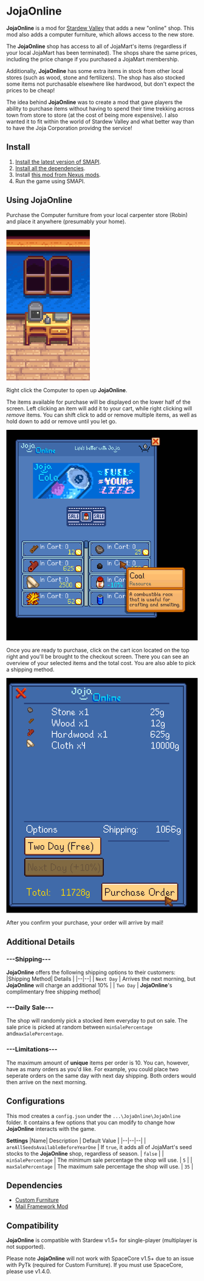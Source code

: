 # JojaOnline

**JojaOnline** is a mod for [Stardew Valley](http://stardewvalley.net/) that adds a new "online" shop. This mod also adds a computer furniture, which allows access to the new store.

The **JojaOnline** shop has access to all of JojaMart's items (regardless if your local JojaMart has been terminated). The shops share the same prices, including the price change if you purchased a JojaMart membership.

Additionally, **JojaOnline** has some extra items in stock from other local stores (such as wood, stone and fertilizers). The shop has also stocked some items not purchasable elsewhere like hardwood, but don't expect the prices to be cheap!

The idea behind **JojaOnline** was to create a mod that gave players the ability to purchase items without having to spend their time trekking across town from store to store (at the cost of being more expensive). I also wanted it to fit within the world of Stardew Valley and what better way than to have the Joja Corporation providng the service!

## Install
1. [Install the latest version of SMAPI](https://smapi.io/).
2. [Install all the dependencies](#requirements).
3. Install [this mod from Nexus mods](http://www.nexusmods.com/stardewvalley/mods/).
4. Run the game using SMAPI.

## Using JojaOnline
Purchase the Computer furniture from your local carpenter store (Robin) and place it anywhere (presumably your home).

![](screenshots/computer.png)

Right click the Computer to open up **JojaOnline**.

The items available for purchase will be displayed on the lower half of the screen. Left clicking an item will add it to your cart, while right clicking will *remove* items. You can shift click to add or remove multiple items, as well as hold down to add or remove until you let go.

![](screenshots/menu.png)

Once you are ready to purchase, click on the cart icon located on the top right and you'll be brought to the checkout screen. There you can see an overview of your selected items and the total cost. You are also able to pick a shipping method.

![](screenshots/checkout.png)

After you confirm your purchase, your order will arrive by mail!

## Additional Details
### ---Shipping---
**JojaOnline** offers the following shipping options to their customers:
|Shipping Method| Details |
|--|--|
| `Next Day` | Arrives the next morning, but **JojaOnline** will charge an additional 10% |
| `Two Day` | **JojaOnline**'s complimentary free shipping method|

### ---Daily Sale---
The shop will randomly pick a stocked item everyday to put on sale. The sale price is picked at random between `minSalePercentage` and`maxSalePercentage`.

### ---Limitations---
The maximum amount of **unique** items per order is 10. You can, however, have as many orders as you'd like. For example, you could place two seperate orders on the same day with next day shipping. Both orders would then arrive on the next morning.

## Configurations
This mod creates a `config.json` under the `...\JojaOnline\JojaOnline` folder. It contains a few options that you can modify to change how **JojaOnline** interacts with the game.

**Settings**
|Name| Description | Default Value |
|--|--|--|
| `areAllSeedsAvailableBeforeYearOne` | If `true`, it adds all of JojaMart's seed stocks to the **JojaOnline** shop, regardless of season. | `false` |
| `minSalePercentage` | The minimum sale percentage the shop will use. | `5` |
| `maxSalePercentage` | The maximum sale percentage the shop will use. | `35` |


## Dependencies
 - [Custom Furniture](https://www.nexusmods.com/stardewvalley/mods/1254)
 - [Mail Framework Mod](https://www.nexusmods.com/stardewvalley/mods/1536?tab=posts)

## Compatibility
**JojaOnline** is compatible with Stardew v1.5+ for single-player (multiplayer is not supported).

Please note **JojaOnline** will not work with SpaceCore v1.5+ due to an issue with PyTk (required for Custom Furniture). If you must use SpaceCore, please use v1.4.0.
